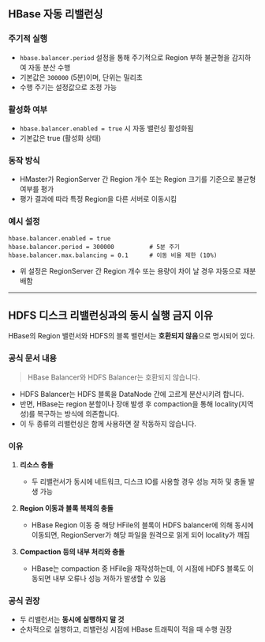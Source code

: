 ## HBase 자동 리밸런싱

### 주기적 실행

- `hbase.balancer.period` 설정을 통해 주기적으로 Region 부하 불균형을 감지하여 자동 분산 수행
- 기본값은 `300000` (5분)이며, 단위는 밀리초
- 수행 주기는 설정값으로 조정 가능

### 활성화 여부

- `hbase.balancer.enabled = true` 시 자동 밸런싱 활성화됨
- 기본값은 true (활성화 상태)

### 동작 방식

- HMaster가 RegionServer 간 Region 개수 또는 Region 크기를 기준으로 불균형 여부를 평가
- 평가 결과에 따라 특정 Region을 다른 서버로 이동시킴

### 예시 설정

```properties
hbase.balancer.enabled = true
hbase.balancer.period = 300000          # 5분 주기
hbase.balancer.max.balancing = 0.1      # 이동 비율 제한 (10%)
```

- 위 설정은 RegionServer 간 Region 개수 또는 용량이 차이 날 경우 자동으로 재분배함
---
## HDFS 디스크 리밸런싱과의 동시 실행 금지 이유

HBase의 Region 밸런서와 HDFS의 블록 밸런서는 **호환되지 않음**으로 명시되어 있다.

### 공식 문서 내용
> HBase Balancer와 HDFS Balancer는 호환되지 않습니다.

- HDFS Balancer는 HDFS 블록을 DataNode 간에 고르게 분산시키려 합니다. 
- 반면, HBase는 region 분할이나 장애 발생 후 compaction을 통해 locality(지역성)를 복구하는 방식에 의존합니다. 
- 이 두 종류의 리밸런싱은 함께 사용하면 잘 작동하지 않습니다.

### 이유
1. **리소스 충돌**
   - 두 리밸런서가 동시에 네트워크, 디스크 IO를 사용할 경우 성능 저하 및 충돌 발생 가능

2. **Region 이동과 블록 복제의 충돌**
   - HBase Region 이동 중 해당 HFile의 블록이 HDFS balancer에 의해 동시에 이동되면, RegionServer가 해당 파일을 원격으로 읽게 되어 locality가 깨짐

3. **Compaction 등의 내부 처리와 충돌**
   - HBase는 compaction 중 HFile을 재작성하는데, 이 시점에 HDFS 블록도 이동되면 내부 오류나 성능 저하가 발생할 수 있음

### 공식 권장

- 두 리밸런서는 **동시에 실행하지 말 것**
- 순차적으로 실행하고, 리밸런싱 시점에 HBase 트래픽이 적을 때 수행 권장
